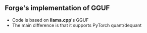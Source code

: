 ## Forge's implementation of GGUF
- Code is based on **llama.cpp**'s GGUF
- The main difference is that it supports PyTorch quant/dequant
